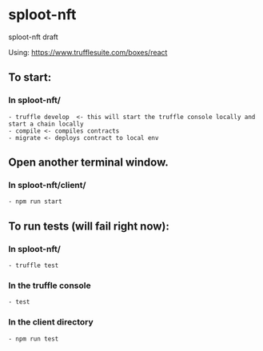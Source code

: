 # sploot-nft

sploot-nft draft


Using:
https://www.trufflesuite.com/boxes/react

## To start:
  ### In sploot-nft/
    - truffle develop  <- this will start the truffle console locally and start a chain locally
    - compile <- compiles contracts
    - migrate <- deploys contract to local env


  ## Open another terminal window.
  ### In sploot-nft/client/
    - npm run start


  ## To run tests (will fail right now):
  ### In sploot-nft/
    - truffle test
  ### In the truffle console
    - test
  ### In the client directory
    - npm run test
